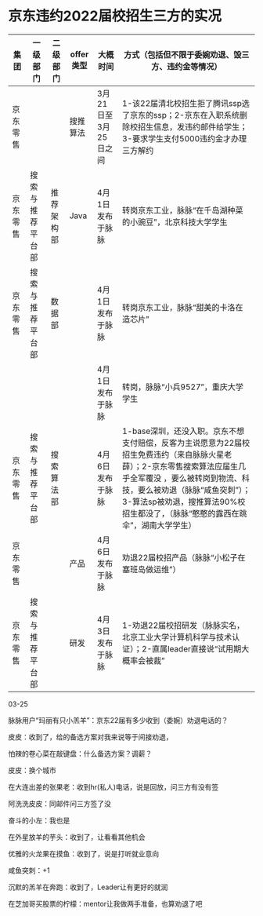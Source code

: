 # 京东违约2022届校招生三方的实况





| 集团     | 一级部门         | 二级部门 | offer类型   | 大概时间             | 方式（包括但不限于委婉劝退、毁三方、违约金等情况）           |
| -------- | ---------------- | -------- | -------- | -------------------- | ------------------------------------------------------------ |
| 京东零售 |  |          | 搜推算法 | 3月21日至3月25日之间 | 1-该22届清北校招生拒了腾讯ssp选了京东的ssp；2-京东在入职系统删除校招生信息，发违约邮件给学生；3-要求学生支付5000违约金才办理三方解约 |
| 京东零售 |   搜索与推荐平台部    |    推荐架构部      |    Java      |      4月1日发布于脉脉   |  转岗京东工业，脉脉“在千岛湖种菜的小豌豆”，北京科技大学学生 |             
| 京东零售 |   搜索与推荐平台部  |  数据部      |          |      4月1日发布于脉脉   |  转岗京东工业，脉脉“甜美的卡洛在造芯片”  |
|  |     |        |          |      4月1日发布于脉脉   |  转岗，脉脉“小兵9527”，重庆大学学生  |
| 京东零售 |  搜索与推荐平台部   |   搜索算法部  |          |      4月6日发布于脉脉   |  1-base深圳，还没入职。京东不想支付赔偿，反客为主说愿意为22届校招生免费违约（来自脉脉火星老薛）；2-京东零售搜索算法应届生几乎全军覆没 ，要么被转岗到物流、科技，要么被劝退（脉脉“咸鱼突刺”）；3-算法sp被劝退，搜推算法90%校招生都没了，（脉脉“憨憨的露西在跳伞”，湖南大学学生）|
| 京东零售 |     |        |    产品      |      4月6日发布于脉脉   |  劝退22届校招产品（脉脉“小松子在塞班岛做运维”）  |
| 京东零售 |   搜索与推荐平台部  |        |    研发      |      4月3日发布于脉脉   |  1-劝退22届校招研发（脉脉实名，北京工业大学计算机科学与技术认证）；2-直属leader直接说“试用期大概率会被裁” |



03-25

脉脉用户“玛丽有只小羔羊”：京东22届有多少收到（委婉）劝退电话的？



皮皮：收到了，给的备选方案对我来说等于间接劝退，

怕辣的卷心菜在敲键盘：什么备选方案？调薪？

皮皮：换个城市



在大连出差的张果老：收到hr(私人)电话，说是回放，问三方有没有签

阿洗洗皮皮：同邮件问三方签了没

奋斗的小左：我也是



在外星放羊的芋头：收到了，让看看其他机会

优雅的火龙果在摸鱼：收到了，说是打听就业意向

咸鱼突刺：+1



沉默的羔羊在奔跑：收到了，Leader让有更好的就润

在芝加哥买股票的柠檬：mentor让我做两手准备，也算劝退了吧

